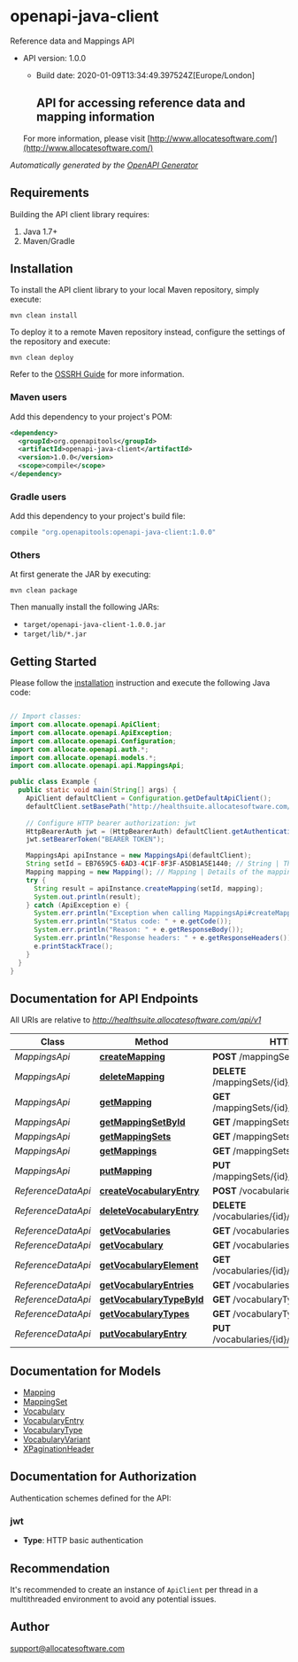 # openapi-java-client

Reference data and Mappings API
- API version: 1.0.0
  - Build date: 2020-01-09T13:34:49.397524Z[Europe/London]

     ## API for accessing reference data and mapping information 

  For more information, please visit [http://www.allocatesoftware.com/](http://www.allocatesoftware.com/)

*Automatically generated by the [OpenAPI Generator](https://openapi-generator.tech)*


## Requirements

Building the API client library requires:
1. Java 1.7+
2. Maven/Gradle

## Installation

To install the API client library to your local Maven repository, simply execute:

```shell
mvn clean install
```

To deploy it to a remote Maven repository instead, configure the settings of the repository and execute:

```shell
mvn clean deploy
```

Refer to the [OSSRH Guide](http://central.sonatype.org/pages/ossrh-guide.html) for more information.

### Maven users

Add this dependency to your project's POM:

```xml
<dependency>
  <groupId>org.openapitools</groupId>
  <artifactId>openapi-java-client</artifactId>
  <version>1.0.0</version>
  <scope>compile</scope>
</dependency>
```

### Gradle users

Add this dependency to your project's build file:

```groovy
compile "org.openapitools:openapi-java-client:1.0.0"
```

### Others

At first generate the JAR by executing:

```shell
mvn clean package
```

Then manually install the following JARs:

* `target/openapi-java-client-1.0.0.jar`
* `target/lib/*.jar`

## Getting Started

Please follow the [installation](#installation) instruction and execute the following Java code:

```java

// Import classes:
import com.allocate.openapi.ApiClient;
import com.allocate.openapi.ApiException;
import com.allocate.openapi.Configuration;
import com.allocate.openapi.auth.*;
import com.allocate.openapi.models.*;
import com.allocate.openapi.api.MappingsApi;

public class Example {
  public static void main(String[] args) {
    ApiClient defaultClient = Configuration.getDefaultApiClient();
    defaultClient.setBasePath("http://healthsuite.allocatesoftware.com/api/v1");
    
    // Configure HTTP bearer authorization: jwt
    HttpBearerAuth jwt = (HttpBearerAuth) defaultClient.getAuthentication("jwt");
    jwt.setBearerToken("BEARER TOKEN");

    MappingsApi apiInstance = new MappingsApi(defaultClient);
    String setId = EB7659C5-6AD3-4C1F-8F3F-A5DB1A5E1440; // String | The ID of the mapping set
    Mapping mapping = new Mapping(); // Mapping | Details of the mapping
    try {
      String result = apiInstance.createMapping(setId, mapping);
      System.out.println(result);
    } catch (ApiException e) {
      System.err.println("Exception when calling MappingsApi#createMapping");
      System.err.println("Status code: " + e.getCode());
      System.err.println("Reason: " + e.getResponseBody());
      System.err.println("Response headers: " + e.getResponseHeaders());
      e.printStackTrace();
    }
  }
}

```

## Documentation for API Endpoints

All URIs are relative to *http://healthsuite.allocatesoftware.com/api/v1*

Class | Method | HTTP request | Description
------------ | ------------- | ------------- | -------------
*MappingsApi* | [**createMapping**](docs/MappingsApi.md#createMapping) | **POST** /mappingSets/{setId}/mappings | 
*MappingsApi* | [**deleteMapping**](docs/MappingsApi.md#deleteMapping) | **DELETE** /mappingSets/{id}/mappings/{mappingId} | 
*MappingsApi* | [**getMapping**](docs/MappingsApi.md#getMapping) | **GET** /mappingSets/{id}/mappings/{mappingId} | 
*MappingsApi* | [**getMappingSetById**](docs/MappingsApi.md#getMappingSetById) | **GET** /mappingSets/{setId} | 
*MappingsApi* | [**getMappingSets**](docs/MappingsApi.md#getMappingSets) | **GET** /mappingSets | 
*MappingsApi* | [**getMappings**](docs/MappingsApi.md#getMappings) | **GET** /mappingSets/{setId}/mappings | 
*MappingsApi* | [**putMapping**](docs/MappingsApi.md#putMapping) | **PUT** /mappingSets/{id}/mappings/{mappingId} | 
*ReferenceDataApi* | [**createVocabularyEntry**](docs/ReferenceDataApi.md#createVocabularyEntry) | **POST** /vocabularies/{id}/entries | 
*ReferenceDataApi* | [**deleteVocabularyEntry**](docs/ReferenceDataApi.md#deleteVocabularyEntry) | **DELETE** /vocabularies/{id}/entries/{elementId} | 
*ReferenceDataApi* | [**getVocabularies**](docs/ReferenceDataApi.md#getVocabularies) | **GET** /vocabularies | 
*ReferenceDataApi* | [**getVocabulary**](docs/ReferenceDataApi.md#getVocabulary) | **GET** /vocabularies/{id} | 
*ReferenceDataApi* | [**getVocabularyElement**](docs/ReferenceDataApi.md#getVocabularyElement) | **GET** /vocabularies/{id}/entries/{elementId} | 
*ReferenceDataApi* | [**getVocabularyEntries**](docs/ReferenceDataApi.md#getVocabularyEntries) | **GET** /vocabularies/{id}/entries | 
*ReferenceDataApi* | [**getVocabularyTypeById**](docs/ReferenceDataApi.md#getVocabularyTypeById) | **GET** /vocabularyTypes/{id} | 
*ReferenceDataApi* | [**getVocabularyTypes**](docs/ReferenceDataApi.md#getVocabularyTypes) | **GET** /vocabularyTypes | 
*ReferenceDataApi* | [**putVocabularyEntry**](docs/ReferenceDataApi.md#putVocabularyEntry) | **PUT** /vocabularies/{id}/entries/{elementId} | 


## Documentation for Models

 - [Mapping](docs/Mapping.md)
 - [MappingSet](docs/MappingSet.md)
 - [Vocabulary](docs/Vocabulary.md)
 - [VocabularyEntry](docs/VocabularyEntry.md)
 - [VocabularyType](docs/VocabularyType.md)
 - [VocabularyVariant](docs/VocabularyVariant.md)
 - [XPaginationHeader](docs/XPaginationHeader.md)


## Documentation for Authorization

Authentication schemes defined for the API:
### jwt

- **Type**: HTTP basic authentication


## Recommendation

It's recommended to create an instance of `ApiClient` per thread in a multithreaded environment to avoid any potential issues.

## Author

support@allocatesoftware.com

